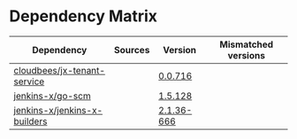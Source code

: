 # Dependency Matrix

Dependency | Sources | Version | Mismatched versions
---------- | ------- | ------- | -------------------
[cloudbees/jx-tenant-service](https://github.com/cloudbees/jx-tenant-service) |  | [0.0.716](https://github.com/cloudbees/jx-tenant-service/releases/tag/v0.0.716) | 
[jenkins-x/go-scm](https://github.com/jenkins-x/go-scm) |  | [1.5.128]() | 
[jenkins-x/jenkins-x-builders](https://github.com/jenkins-x/jenkins-x-builders) |  | [2.1.36-666]() | 

